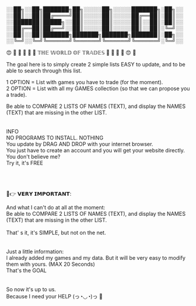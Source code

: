
░░██╗░░██╗███████╗██╗░░░░░██╗░░░░░███████╗░██╗░░
░░██║░░██║██╔════╝██║░░░░░██║░░░░░██╔══██║░██║░░
░░███████║█████╗░░██║░░░░░██║░░░░░██║░░██║░██║░░
░░██╔══██║██╔══╝░░██║░░░░░██║░░░░░██║░░██║░╚═╝░░
░░██║░░██║███████╗███████╗███████╗███████║░██╗░░
░░╚═╝░░╚═╝╚══════╝╚══════╝╚══════╝╚══════╝░╚═╝░░ 

😍 🤩 🔶 🔷 🔸 🔹 𝕋ℍ𝔼 𝕎𝕆ℝ𝕃𝔻 𝕆𝔽 𝕋ℝ𝔸𝔻𝔼𝕊 🔹 🔸 🔷 🔶 😍 🤩

The goal here is to simply create 2 simple lists EASY to update, and to be able to search through this list.<br> 

1 OPTION  = List with games you have to trade (for the moment).<br>
2 OPTION = List with all my GAMES collection (so that we can propose you a trade).<br>

Be able to COMPARE 2 LISTS OF NAMES (TEXT), and display the NAMES (TEXT) that are missing in the other LIST.<br>
<br>
<br>
INFO<br>
NO PROGRAMS TO INSTALL. NOTHING<br>
You update by DRAG AND DROP with your internet browser.<br>
You just have to create an account and you will get your website directly.<br>
You don't believe me?<br>
Try it, it's FREE<br>
<br>
<br>
<br>


💋👉 𝗩𝗘𝗥𝗬 𝗜𝗠𝗣𝗢𝗥𝗧𝗔𝗡𝗧:<br>

And what I can't do at all at the moment:<br>
Be able to COMPARE 2 LISTS OF NAMES (TEXT), and display the NAMES (TEXT) that are missing in the other LIST.<br>
<br>
That' s it, it's SIMPLE, but not on the net.<br>
<br>
<br>
Just a little information:<br>
I already added my games and my data. But it will be very easy to modify them with yours. (MAX 20 Seconds)<br>
That's the GOAL<br>
<br>
<br>
So now it's up to us.<br>
Because I need your HELP  (っ◔◡◔)っ 💖

